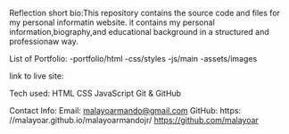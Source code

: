 Reflection
short bio:This repository contains the source code and files for my personal informatin website.
it contains my personal information,biography,and educational background in a structured and professionaw way.

List of Portfolio:
-portfolio/html
-css/styles
-js/main
-assets/images

link to live site:

Tech used:
HTML
CSS
JavaScript
Git & GitHub

Contact Info:
Email: malayoarmando@gmail.com
GitHub: https: //malayoar.github.io/malayoarmandojr/
https://github.com/malayoar
